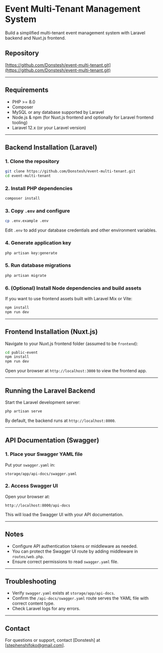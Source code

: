 
# Event Multi-Tenant Management System

Build a simplified multi-tenant event management system with Laravel backend and Nuxt.js frontend.

## Repository
[https://github.com/Donstesh/event-multi-tenant.git](https://github.com/Donstesh/event-multi-tenant.git)

---

## Requirements

- PHP >= 8.0
- Composer
- MySQL or any database supported by Laravel
- Node.js & npm (for Nuxt.js frontend and optionally for Laravel frontend tooling)
- Laravel 12.x (or your Laravel version)

---

## Backend Installation (Laravel)

### 1. Clone the repository

```bash
git clone https://github.com/Donstesh/event-multi-tenant.git
cd event-multi-tenant
```

### 2. Install PHP dependencies

```bash
composer install
```

### 3. Copy `.env` and configure

```bash
cp .env.example .env
```

Edit `.env` to add your database credentials and other environment variables.

### 4. Generate application key

```bash
php artisan key:generate
```

### 5. Run database migrations

```bash
php artisan migrate
```

### 6. (Optional) Install Node dependencies and build assets

If you want to use frontend assets built with Laravel Mix or Vite:

```bash
npm install
npm run dev
```

---

## Frontend Installation (Nuxt.js)

Navigate to your Nuxt.js frontend folder (assumed to be `frontend`):

```bash
cd public-event
npm install
npm run dev
```

Open your browser at `http://localhost:3000` to view the frontend app.

---

## Running the Laravel Backend

Start the Laravel development server:

```bash
php artisan serve
```

By default, the backend runs at `http://localhost:8000`.

---

## API Documentation (Swagger)

### 1. Place your Swagger YAML file

Put your `swagger.yaml` in:

```
storage/app/api-docs/swagger.yaml
```

### 2. Access Swagger UI

Open your browser at:

```
http://localhost:8000/api-docs
```

This will load the Swagger UI with your API documentation.

---

## Notes

- Configure API authentication tokens or middleware as needed.
- You can protect the Swagger UI route by adding middleware in `routes/web.php`.
- Ensure correct permissions to read `swagger.yaml` file.

---

## Troubleshooting

- Verify `swagger.yaml` exists at `storage/app/api-docs`.
- Confirm the `/api-docs/swagger.yaml` route serves the YAML file with correct content type.
- Check Laravel logs for any errors.

---

## Contact

For questions or support, contact [Donstesh] at [stephenshifoko@gmail.com].
